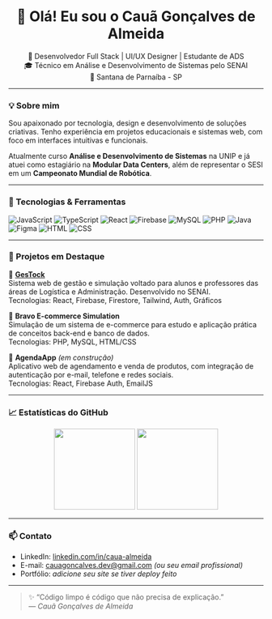 <h1 align="center">👋 Olá! Eu sou o Cauã Gonçalves de Almeida</h1>

<p align="center">
  🚀 Desenvolvedor Full Stack | UI/UX Designer | Estudante de ADS <br/>
  🎓 Técnico em Análise e Desenvolvimento de Sistemas pelo SENAI <br/>
  📍 Santana de Parnaíba - SP
</p>

---

### 💡 Sobre mim

Sou apaixonado por tecnologia, design e desenvolvimento de soluções criativas. Tenho experiência em projetos educacionais e sistemas web, com foco em interfaces intuitivas e funcionais.

Atualmente curso **Análise e Desenvolvimento de Sistemas** na UNIP e já atuei como estagiário na **Modular Data Centers**, além de representar o SESI em um **Campeonato Mundial de Robótica**.

---

### 🧠 Tecnologias & Ferramentas

![JavaScript](https://img.shields.io/badge/-JavaScript-F7DF1E?style=flat&logo=javascript&logoColor=000)
![TypeScript](https://img.shields.io/badge/-TypeScript-3178C6?style=flat&logo=typescript&logoColor=fff)
![React](https://img.shields.io/badge/-React-61DAFB?style=flat&logo=react&logoColor=000)
![Firebase](https://img.shields.io/badge/-Firebase-FFCA28?style=flat&logo=firebase&logoColor=000)
![MySQL](https://img.shields.io/badge/-MySQL-00758F?style=flat&logo=mysql&logoColor=fff)
![PHP](https://img.shields.io/badge/-PHP-777BB4?style=flat&logo=php&logoColor=fff)
![Java](https://img.shields.io/badge/-Java-007396?style=flat&logo=java&logoColor=fff)
![Figma](https://img.shields.io/badge/-Figma-F24E1E?style=flat&logo=figma&logoColor=fff)
![HTML](https://img.shields.io/badge/-HTML-E34F26?style=flat&logo=html5&logoColor=fff)
![CSS](https://img.shields.io/badge/-CSS-1572B6?style=flat&logo=css3&logoColor=fff)

---

### 📌 Projetos em Destaque

🔹 **[GesTock](https://github.com/seuusuario/gestock)**  
Sistema web de gestão e simulação voltado para alunos e professores das áreas de Logística e Administração. Desenvolvido no SENAI.  
Tecnologias: React, Firebase, Firestore, Tailwind, Auth, Gráficos

🔹 **Bravo E-commerce Simulation**  
Simulação de um sistema de e-commerce para estudo e aplicação prática de conceitos back-end e banco de dados.  
Tecnologias: PHP, MySQL, HTML/CSS

🔹 **AgendaApp** *(em construção)*  
Aplicativo web de agendamento e venda de produtos, com integração de autenticação por e-mail, telefone e redes sociais.  
Tecnologias: React, Firebase Auth, EmailJS

---

### 📈 Estatísticas do GitHub

<p align="center">
  <img src="https://github-readme-stats.vercel.app/api?username=caua-almeida&show_icons=true&theme=tokyonight" height="160"/>
  <img src="https://github-readme-stats.vercel.app/api/top-langs/?username=caua-almeida&layout=compact&theme=tokyonight" height="160"/>
</p>

---

### 📫 Contato

- LinkedIn: [linkedin.com/in/caua-almeida](https://linkedin.com/in/caua-almeida)
- E-mail: cauagoncalves.dev@gmail.com *(ou seu email profissional)*
- Portfólio: *adicione seu site se tiver deploy feito*

---

> ✨ “Código limpo é código que não precisa de explicação.”  
> — *Cauã Gonçalves de Almeida*

